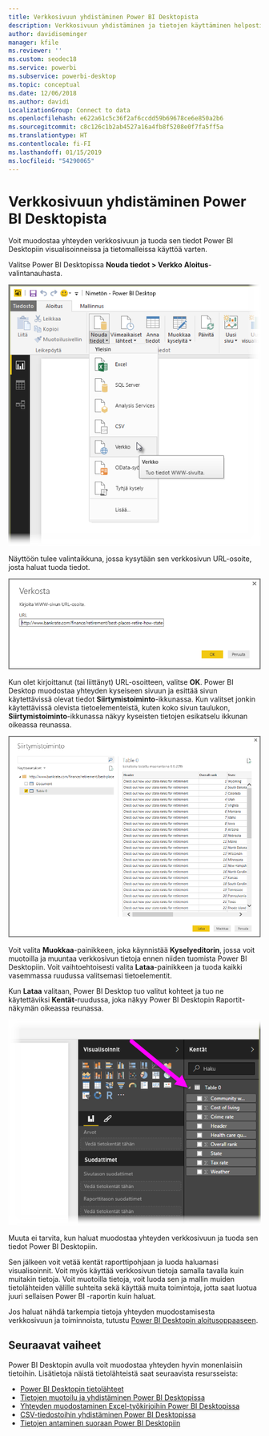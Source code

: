 ```yaml
---
title: Verkkosivuun yhdistäminen Power BI Desktopista
description: Verkkosivuun yhdistäminen ja tietojen käyttäminen helposti Power BI Desktopissa
author: davidiseminger
manager: kfile
ms.reviewer: ''
ms.custom: seodec18
ms.service: powerbi
ms.subservice: powerbi-desktop
ms.topic: conceptual
ms.date: 12/06/2018
ms.author: davidi
LocalizationGroup: Connect to data
ms.openlocfilehash: e622a61c5c36f2af6ccdd59b69678ce6e850a2b6
ms.sourcegitcommit: c8c126c1b2ab4527a16a4fb8f5208e0f7fa5ff5a
ms.translationtype: HT
ms.contentlocale: fi-FI
ms.lasthandoff: 01/15/2019
ms.locfileid: "54290065"
---
```

# <a name="connect-to-a-web-page-from-power-bi-desktop"></a>Verkkosivuun yhdistäminen Power BI Desktopista
Voit muodostaa yhteyden verkkosivuun ja tuoda sen tiedot Power BI Desktopiin visualisoinneissa ja tietomalleissa käyttöä varten.

Valitse Power BI Desktopissa **Nouda tiedot > Verkko** **Aloitus**-valintanauhasta.

![](media/desktop-connect-to-web/connect-to-web_1.png)

Näyttöön tulee valintaikkuna, jossa kysytään sen verkkosivun URL-osoite, josta haluat tuoda tiedot.

![](media/desktop-connect-to-web/connect-to-web_2.png)

Kun olet kirjoittanut (tai liittänyt) URL-osoitteen, valitse **OK**. Power BI Desktop muodostaa yhteyden kyseiseen sivuun ja esittää sivun käytettävissä olevat tiedot **Siirtymistoiminto**-ikkunassa. Kun valitset jonkin käytettävissä olevista tietoelementeistä, kuten koko sivun taulukon, **Siirtymistoiminto**-ikkunassa näkyy kyseisten tietojen esikatselu ikkunan oikeassa reunassa.

![](media/desktop-connect-to-web/connect-to-web_3.png)

Voit valita **Muokkaa**-painikkeen, joka käynnistää **Kyselyeditorin**, jossa voit muotoilla ja muuntaa verkkosivun tietoja ennen niiden tuomista Power BI Desktopiin. Voit vaihtoehtoisesti valita **Lataa**-painikkeen ja tuoda kaikki vasemmassa ruudussa valitsemasi tietoelementit.

Kun **Lataa** valitaan, Power BI Desktop tuo valitut kohteet ja tuo ne käytettäviksi **Kentät**-ruudussa, joka näkyy Power BI Desktopin Raportit-näkymän oikeassa reunassa.

![](media/desktop-connect-to-web/connect-to-web_4.png)

Muuta ei tarvita, kun haluat muodostaa yhteyden verkkosivuun ja tuoda sen tiedot Power BI Desktopiin.

Sen jälkeen voit vetää kentät raporttipohjaan ja luoda haluamasi visualisoinnit. Voit myös käyttää verkkosivun tietoja samalla tavalla kuin muitakin tietoja. Voit muotoilla tietoja, voit luoda sen ja mallin muiden tietolähteiden välille suhteita sekä käyttää muita toimintoja, jotta saat luotua juuri sellaisen Power BI -raportin kuin haluat.

Jos haluat nähdä tarkempia tietoja yhteyden muodostamisesta verkkosivuun ja toiminnoista, tutustu [Power BI Desktopin aloitusoppaaseen](desktop-getting-started.md).

## <a name="next-steps"></a>Seuraavat vaiheet
Power BI Desktopin avulla voit muodostaa yhteyden hyvin monenlaisiin tietoihin. Lisätietoja näistä tietolähteistä saat seuraavista resursseista:

* [Power BI Desktopin tietolähteet](desktop-data-sources.md)
* [Tietojen muotoilu ja yhdistäminen Power BI Desktopissa](desktop-shape-and-combine-data.md)
* [Yhteyden muodostaminen Excel-työkirjoihin Power BI Desktopissa](desktop-connect-excel.md)   
* [CSV-tiedostoihin yhdistäminen Power BI Desktopissa](desktop-connect-csv.md)   
* [Tietojen antaminen suoraan Power BI Desktopiin](desktop-enter-data-directly-into-desktop.md)   


